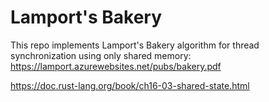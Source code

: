 # Lamport's Bakery

This repo implements Lamport's Bakery algorithm for thread synchronization using only shared memory: https://lamport.azurewebsites.net/pubs/bakery.pdf

https://doc.rust-lang.org/book/ch16-03-shared-state.html